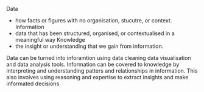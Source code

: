 Data 
  - how facts or figures with no organisation, stucutre, or context.
Information
  - data that has been structured, organised, or contextualised in a meaningful way
Knowledge
  - the insight or understanding that we gain from information.

Data can be turned into inforamtion using data cleaning data visualisation and data analysis tools.
Information can be covered to knowledge by interpreting and understanding patters and relationships in information.  This also involves using reasoning and expertise to extract insights and make informated decisions

